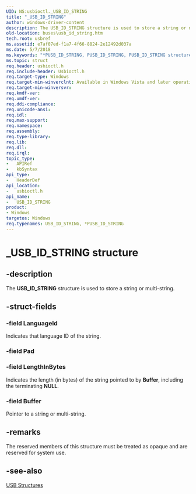 ```yaml
---
UID: NS:usbioctl._USB_ID_STRING
title: "_USB_ID_STRING"
author: windows-driver-content
description: The USB_ID_STRING structure is used to store a string or multi-string.
old-location: buses\usb_id_string.htm
tech.root: usbref
ms.assetid: e7af07ed-f1a7-4f66-8824-2e12492d037a
ms.date: 5/7/2018
ms.keywords: "*PUSB_ID_STRING, PUSB_ID_STRING, PUSB_ID_STRING structure pointer [Buses], USB_ID_STRING, USB_ID_STRING structure [Buses], _USB_ID_STRING, buses.usb_id_string, usbioctl/PUSB_ID_STRING, usbioctl/USB_ID_STRING"
ms.topic: struct
req.header: usbioctl.h
req.include-header: Usbioctl.h
req.target-type: Windows
req.target-min-winverclnt: Available in Windows Vista and later operating systems.
req.target-min-winversvr: 
req.kmdf-ver: 
req.umdf-ver: 
req.ddi-compliance: 
req.unicode-ansi: 
req.idl: 
req.max-support: 
req.namespace: 
req.assembly: 
req.type-library: 
req.lib: 
req.dll: 
req.irql: 
topic_type:
-	APIRef
-	kbSyntax
api_type:
-	HeaderDef
api_location:
-	usbioctl.h
api_name:
-	USB_ID_STRING
product:
- Windows
targetos: Windows
req.typenames: USB_ID_STRING, *PUSB_ID_STRING
---
```


# _USB_ID_STRING structure


## -description


The <b>USB_ID_STRING</b> structure is used to store a string or multi-string.


## -struct-fields




### -field LanguageId

Indicates that language ID of the string.


### -field Pad

 


### -field LengthInBytes

Indicates the length (in bytes) of the string pointed to by <b>Buffer</b>, including the terminating <b>NULL</b>. 


### -field Buffer

Pointer to a string or multi-string.


## -remarks



The reserved members of this structure must be treated as opaque and are reserved for system use.




## -see-also




<a href="https://msdn.microsoft.com/library/windows/hardware/ff540160">USB Structures</a>
 

 

